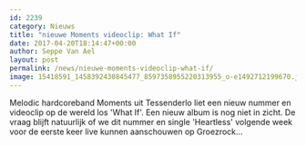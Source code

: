 ```yaml
---
id: 2239
category: Nieuws
title: "nieuwe Moments videoclip: What If"
date: 2017-04-20T18:14:47+00:00
author: Seppe Van Ael
layout: post
permalink: /news/nieuwe-moments-videoclip-what-if/
image: 15418591_1458392430845477_8597358955220313955_o-e1492712199670.jpg
---
```

Melodic hardcoreband Moments uit Tessenderlo liet een nieuw nummer en videoclip op de wereld los 'What If'. Een nieuw album is nog niet in zicht. De vraag blijft natuurlijk of we dit nummer en single 'Heartless' volgende week voor de eerste keer live kunnen aanschouwen op Groezrock&#8230;

&nbsp;